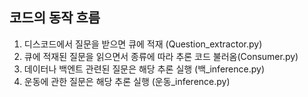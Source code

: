## 코드의 동작 흐름

1. 디스코드에서 질문을 받으면 큐에 적재 (Question_extractor.py)
2. 큐에 적재된 질문을 읽으면서 종류에 따라 추론 코드 불러옴(Consumer.py)
3. 데이터나 백엔트 관련된 질문은 해당 추론 실행 (백_inference.py)
4. 운동에 관한 질문은 해당 추론 실행 (운동_inference.py)
